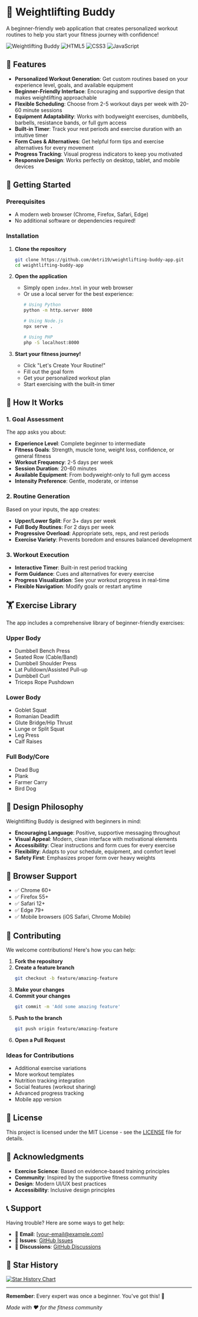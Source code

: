 # 💪 Weightlifting Buddy

A beginner-friendly web application that creates personalized workout routines to help you start your fitness journey with confidence!

![Weightlifting Buddy](https://img.shields.io/badge/Status-Live-brightgreen)
![HTML5](https://img.shields.io/badge/HTML5-E34F26?logo=html5&logoColor=white)
![CSS3](https://img.shields.io/badge/CSS3-1572B6?logo=css3&logoColor=white)
![JavaScript](https://img.shields.io/badge/JavaScript-F7DF1E?logo=javascript&logoColor=black)

## 🌟 Features

- **Personalized Workout Generation**: Get custom routines based on your experience level, goals, and available equipment
- **Beginner-Friendly Interface**: Encouraging and supportive design that makes weightlifting approachable
- **Flexible Scheduling**: Choose from 2-5 workout days per week with 20-60 minute sessions
- **Equipment Adaptability**: Works with bodyweight exercises, dumbbells, barbells, resistance bands, or full gym access
- **Built-in Timer**: Track your rest periods and exercise duration with an intuitive timer
- **Form Cues & Alternatives**: Get helpful form tips and exercise alternatives for every movement
- **Progress Tracking**: Visual progress indicators to keep you motivated
- **Responsive Design**: Works perfectly on desktop, tablet, and mobile devices

## 🚀 Getting Started

### Prerequisites

- A modern web browser (Chrome, Firefox, Safari, Edge)
- No additional software or dependencies required!

### Installation

1. **Clone the repository**
   ```bash
   git clone https://github.com/detri19/weightlifting-buddy-app.git
   cd weightlifting-buddy-app
   ```

2. **Open the application**
   - Simply open `index.html` in your web browser
   - Or use a local server for the best experience:
     ```bash
     # Using Python
     python -m http.server 8000
     
     # Using Node.js
     npx serve .
     
     # Using PHP
     php -S localhost:8000
     ```

3. **Start your fitness journey!**
   - Click "Let's Create Your Routine!"
   - Fill out the goal form
   - Get your personalized workout plan
   - Start exercising with the built-in timer

## 🎯 How It Works

### 1. Goal Assessment
The app asks you about:
- **Experience Level**: Complete beginner to intermediate
- **Fitness Goals**: Strength, muscle tone, weight loss, confidence, or general fitness
- **Workout Frequency**: 2-5 days per week
- **Session Duration**: 20-60 minutes
- **Available Equipment**: From bodyweight-only to full gym access
- **Intensity Preference**: Gentle, moderate, or intense

### 2. Routine Generation
Based on your inputs, the app creates:
- **Upper/Lower Split**: For 3+ days per week
- **Full Body Routines**: For 2 days per week
- **Progressive Overload**: Appropriate sets, reps, and rest periods
- **Exercise Variety**: Prevents boredom and ensures balanced development

### 3. Workout Execution
- **Interactive Timer**: Built-in rest period tracking
- **Form Guidance**: Cues and alternatives for every exercise
- **Progress Visualization**: See your workout progress in real-time
- **Flexible Navigation**: Modify goals or restart anytime

## 🏋️ Exercise Library

The app includes a comprehensive library of beginner-friendly exercises:

### Upper Body
- Dumbbell Bench Press
- Seated Row (Cable/Band)
- Dumbbell Shoulder Press
- Lat Pulldown/Assisted Pull-up
- Dumbbell Curl
- Triceps Rope Pushdown

### Lower Body
- Goblet Squat
- Romanian Deadlift
- Glute Bridge/Hip Thrust
- Lunge or Split Squat
- Leg Press
- Calf Raises

### Full Body/Core
- Dead Bug
- Plank
- Farmer Carry
- Bird Dog

## 🎨 Design Philosophy

Weightlifting Buddy is designed with beginners in mind:

- **Encouraging Language**: Positive, supportive messaging throughout
- **Visual Appeal**: Modern, clean interface with motivational elements
- **Accessibility**: Clear instructions and form cues for every exercise
- **Flexibility**: Adapts to your schedule, equipment, and comfort level
- **Safety First**: Emphasizes proper form over heavy weights

## 📱 Browser Support

- ✅ Chrome 60+
- ✅ Firefox 55+
- ✅ Safari 12+
- ✅ Edge 79+
- ✅ Mobile browsers (iOS Safari, Chrome Mobile)

## 🤝 Contributing

We welcome contributions! Here's how you can help:

1. **Fork the repository**
2. **Create a feature branch**
   ```bash
   git checkout -b feature/amazing-feature
   ```
3. **Make your changes**
4. **Commit your changes**
   ```bash
   git commit -m 'Add some amazing feature'
   ```
5. **Push to the branch**
   ```bash
   git push origin feature/amazing-feature
   ```
6. **Open a Pull Request**

### Ideas for Contributions
- Additional exercise variations
- More workout templates
- Nutrition tracking integration
- Social features (workout sharing)
- Advanced progress tracking
- Mobile app version

## 📝 License

This project is licensed under the MIT License - see the [LICENSE](LICENSE) file for details.

## 🙏 Acknowledgments

- **Exercise Science**: Based on evidence-based training principles
- **Community**: Inspired by the supportive fitness community
- **Design**: Modern UI/UX best practices
- **Accessibility**: Inclusive design principles

## 📞 Support

Having trouble? Here are some ways to get help:

- 📧 **Email**: [your-email@example.com]
- 🐛 **Issues**: [GitHub Issues](https://github.com/detri19/weightlifting-buddy-app/issues)
- 💬 **Discussions**: [GitHub Discussions](https://github.com/detri19/weightlifting-buddy-app/discussions)

## 🌟 Star History

[![Star History Chart](https://api.star-history.com/svg?repos=detri19/weightlifting-buddy-app&type=Date)](https://star-history.com/#detri19/weightlifting-buddy-app&Date)

---

**Remember**: Every expert was once a beginner. You've got this! 🌟

*Made with ❤️ for the fitness community*

